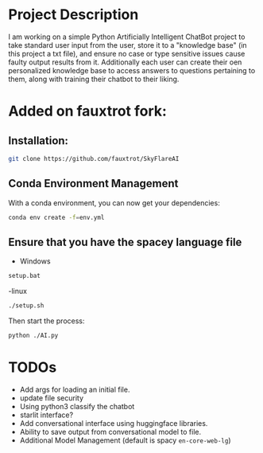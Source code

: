 # Project Description
I am working on a simple Python Artificially Intelligent ChatBot project to take standard user input from the user, store it to a "knowledge base" (in this project a txt file), and ensure no case or type sensitive issues cause faulty output results from it. Additionally each user can create their oen personalized knowledge base to access answers to questions pertaining to them, along with training their chatbot to their liking.


# Added on fauxtrot fork:

## Installation: 

```bash
git clone https://github.com/fauxtrot/SkyFlareAI
```

## Conda Environment Management

With a conda environment, you can now get your dependencies:

```bash
conda env create -f=env.yml
```

## Ensure that you have the spacey language file
- Windows

```bash
setup.bat
```

-linux
```bash
./setup.sh
```


Then start the process:
```bash
python ./AI.py
```

# TODOs

- Add args for loading an initial file.
- update file security
- Using python3 classify the chatbot
- starlit interface?
- Add conversational interface using huggingface libraries.
- Ability to save output from conversational model to file.
- Additional Model Management (default is spacy `en-core-web-lg`)

